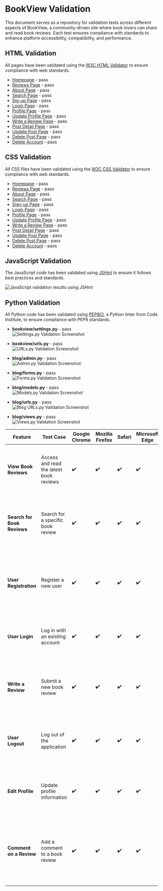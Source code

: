 # BookView Validation

This document serves as a repository for validation tests across different aspects of BookView, a community-driven site where book lovers can share and read book reviews. Each test ensures compliance with standards to enhance platform accessibility, compatibility, and performance.


## HTML Validation

All pages have been validated using the [W3C HTML Validator](https://validator.w3.org/) to ensure compliance with web standards.

- [Homepage](https://validator.w3.org/nu/?doc=https%3A%2F%2Fbookviewc-7148162b5406.herokuapp.com%2F) - pass
- [Reviews Page](https://validator.w3.org/nu/?doc=https%3A%2F%2Fbookviewc-7148162b5406.herokuapp.com%2Freviews%2F) - pass
- [About Page](https://validator.w3.org/nu/?doc=https%3A%2F%2Fbookviewc-7148162b5406.herokuapp.com%2Fabout%2F) - pass
- [Search Page](https://validator.w3.org/nu/?doc=https%3A%2F%2Fbookviewc-7148162b5406.herokuapp.com%2Fsearch%2F%3Fq%3Dharry) - pass
- [Sig-up Page](https://validator.w3.org/nu/?doc=https%3A%2F%2Fbookviewc-7148162b5406.herokuapp.com%2Fsignup%2F) - pass
- [Login Page](https://validator.w3.org/nu/?doc=https%3A%2F%2Fbookviewc-7148162b5406.herokuapp.com%2Flogin%2F) - pass
- [Profile Page](https://validator.w3.org/nu/?doc=https%3A%2F%2Fbookviewc-7148162b5406.herokuapp.com%2Fprofile%2Fbookview) - pass
- [Update Profile Page](https://validator.w3.org/nu/?doc=https%3A%2F%2Fbookviewc-7148162b5406.herokuapp.com%2Fprofile%2Fupdate%2F) - pass
- [Write a Review Page](https://validator.w3.org/nu/?doc=https%3A%2F%2Fbookviewc-7148162b5406.herokuapp.com%2Flogin%2F%3Fnext%3D%2Fwrite-review%2F) - pass
- [Post Detail Page](https://validator.w3.org/nu/?doc=https%3A%2F%2Fbookviewc-7148162b5406.herokuapp.com%2Fpost%2Fharry-potter-and-the-deathly-hallows-by-jk-rowling%2F) - pass
- [Update Post Page](https://validator.w3.org/nu/?doc=https%3A%2F%2Fbookviewc-7148162b5406.herokuapp.com%2Fpost%2Fharry-potter-and-the-philosophers-stone%2Fedit%2F) - pass
- [Delete Post Page](https://validator.w3.org/nu/?doc=https%3A%2F%2Fbookviewc-7148162b5406.herokuapp.com%2Fpost%2Fharry-potter-and-the-philosophers-stone%2Fdelete%2F) - pass
- [Delete Account](https://validator.w3.org/nu/?doc=https%3A%2F%2Fbookviewc-7148162b5406.herokuapp.com%2Faccount%2Fdelete%2F%3F) - pass

## CSS Validation

All CSS files have been validated using the [W3C CSS Validator](https://jigsaw.w3.org/css-validator/) to ensure compliance with web standards.

- [Homepage](https://jigsaw.w3.org/css-validator/validator?uri=https%3A%2F%2Fbookviewc-7148162b5406.herokuapp.com%2F&profile=css3svg&usermedium=all&warning=1&vextwarning=&lang=en) - pass
- [Reviews Page](https://jigsaw.w3.org/css-validator/validator?uri=https%3A%2F%2Fbookviewc-7148162b5406.herokuapp.com%2Freviews&profile=css3svg&usermedium=all&warning=1&vextwarning=&lang=en) - pass
- [About Page](https://jigsaw.w3.org/css-validator/validator?uri=https%3A%2F%2Fbookviewc-7148162b5406.herokuapp.com%2Fabout&profile=css3svg&usermedium=all&warning=1&vextwarning=&lang=en) - pass
- [Search Page](https://jigsaw.w3.org/css-validator/validator?uri=https%3A%2F%2Fbookviewc-7148162b5406.herokuapp.com%2Fsearch&profile=css3svg&usermedium=all&warning=1&vextwarning=&lang=en) - pass
- [Sign-up Page](https://jigsaw.w3.org/css-validator/validator?uri=https%3A%2F%2Fbookviewc-7148162b5406.herokuapp.com%2Fsignup&profile=css3svg&usermedium=all&warning=1&vextwarning=&lang=en) - pass
- [Login Page](https://jigsaw.w3.org/css-validator/validator?uri=https%3A%2F%2Fbookviewc-7148162b5406.herokuapp.com%2Flogin&profile=css3svg&usermedium=all&warning=1&vextwarning=&lang=en) - pass
- [Profile Page](https://jigsaw.w3.org/css-validator/validator?uri=https%3A%2F%2Fbookviewc-7148162b5406.herokuapp.com%2Fprofile%2Fbookview&profile=css3svg&usermedium=all&warning=1&vextwarning=&lang=en) - pass
- [Update Profile Page](https://jigsaw.w3.org/css-validator/validator?uri=https%3A%2F%2Fbookviewc-7148162b5406.herokuapp.com%2Fprofile%2Fupdate&profile=css3svg&usermedium=all&warning=1&vextwarning=&lang=en) - pass
- [Write a Review Page](https://jigsaw.w3.org/css-validator/validator?uri=https%3A%2F%2Fbookviewc-7148162b5406.herokuapp.com%2Fwrite-review&profile=css3svg&usermedium=all&warning=1&vextwarning=&lang=en) - pass
- [Post Detail Page](https://jigsaw.w3.org/css-validator/validator?uri=https%3A%2F%2Fbookviewc-7148162b5406.herokuapp.com%2Fpost%2Fharry-potter-and-the-deathly-hallows-by-jk-rowling%2F&profile=css3svg&usermedium=all&warning=1&vextwarning=&lang=en) - pass
- [Update Post Page](https://jigsaw.w3.org/css-validator/validator?uri=https%3A%2F%2Fbookviewc-7148162b5406.herokuapp.com%2Fpost%2Fharry-potter-and-the-philosophers-stone%2Fedit%2F&profile=css3svg&usermedium=all&warning=1&vextwarning=&lang=en) - pass
- [Delete Post Page](https://jigsaw.w3.org/css-validator/validator?uri=https%3A%2F%2Fbookviewc-7148162b5406.herokuapp.com%2Fpost%2Fharry-potter-and-the-philosophers-stone%2Fdelete%2F&profile=css3svg&usermedium=all&warning=1&vextwarning=&lang=en) - pass
- [Delete Account](https://jigsaw.w3.org/css-validator/validator?uri=https%3A%2F%2Fbookviewc-7148162b5406.herokuapp.com%2Faccount%2Fdelete%2F%3F&profile=css3svg&usermedium=all&warning=1&vextwarning=&lang=en) - pass


## JavaScript Validation

The JavaScript code has been validated using [JSHint](https://jshint.com/) to ensure it follows best practices and standards.

![JavaScript validation results using JSHint](https://github.com/user-attachments/assets/f00acdda-b8fb-47a7-8104-7bf514e7013b)


## Python Validation

All Python code has been validated using [PEP8CI](https://pep8ci.herokuapp.com/), a Python linter from Code Institute, to ensure compliance with PEP8 standards.

- **bookview/settings.py** - pass  
![Settings.py Validation Screenshot](https://github.com/user-attachments/assets/2fabf82b-b57c-4de5-b56a-91895344176b)

- **bookview/urls.py** - pass  
![URLs.py Validation Screenshot](https://github.com/user-attachments/assets/83e5f950-25d3-4a1e-b4c5-7c6ca5930940)

- **blog/admin.py** - pass  
![Admin.py Validation Screenshot](https://github.com/user-attachments/assets/c3fe99e7-60ae-4117-b8b7-0aa63fc2308f)

- **blog/forms.py** - pass  
![Forms.py Validation Screenshot](https://github.com/user-attachments/assets/acc537a9-5811-447b-8a94-c9edfc424cfa)

- **blog/models.py** - pass  
![Models.py Validation Screenshot](https://github.com/user-attachments/assets/77809cd1-e2da-45d1-bfe5-4b8034f5f600)

- **blog/urls.py** - pass  
![Blog URLs.py Validation Screenshot](https://github.com/user-attachments/assets/dd103b45-d4c3-4094-83dc-6d409a67813d)

- **blog/views.py** - pass  
![Views.py Validation Screenshot](https://github.com/user-attachments/assets/14dfcda5-b6e6-4587-840a-7b318098a2ca)


| **Feature**                | **Test Case**                             | **Google Chrome** | **Mozilla Firefox** | **Safari**         | **Microsoft Edge** | **Outcome**                                                                                                                 |
|----------------------------|-------------------------------------------|-------------------|---------------------|---------------------|---------------------|-----------------------------------------------------------------------------------------------------------------------------|
| **View Book Reviews**      | Access and read the latest book reviews   | ✔️                | ✔️                  | ✔️                  | ✔️                  | Successfully redirects to the detailed view of the selected book review on all tested browsers.                            |
| **Search for Book Reviews**| Search for a specific book review         | ✔️                | ✔️                  | ✔️                  | ✔️                  | Displays relevant reviews with excerpts and "Read full post" links on all tested browsers.                                 |
| **User Registration**      | Register a new user                       | ✔️                | ✔️                  | ✔️                  | ✔️                  | User is registered, logged in, and redirected to the homepage across all tested browsers.                                  |
| **User Login**             | Log in with an existing account           | ✔️                | ✔️                  | ✔️                  | ✔️                  | User is logged in and redirected correctly on all tested browsers.                                                         |
| **Write a Review**         | Submit a new book review                  | ✔️                | ✔️                  | ✔️                  | ✔️                  | The review is saved and appears in the homepage review list across all tested browsers.                                    |
| **User Logout**            | Log out of the application                | ✔️                | ✔️                  | ✔️                  | ✔️                  | User is logged out and redirected to the login page in all tested browsers.                                                |
| **Edit Profile**           | Update profile information                | ✔️                | ✔️                  | ✔️                  | ✔️                  | Profile updates are saved and visible on the user’s profile page in all tested browsers.                                   |
| **Comment on a Review**    | Add a comment to a book review            | ✔️                | ✔️                  | ✔️                  | ✔️                  | The comment appears under the review with the user’s name and comment text on all tested browsers.                         |

